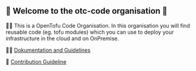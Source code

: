 ## 👋 Welcome to the otc-code organisation 👋

🙋‍♀️ This is a OpenTofu Code Organisation. In this organisation you will find reusable code (eg. tofu modules) which you can use to deploy your infrastructure in the cloud and on OnPremise.

👩‍💻 [Dokumentation and Guidelines](https://github.com/otc-code/otc-code-docs/)

🌈 [Contribution Guideline](https://github.com/otc-code/.github/blob/main/CONTRIBUTING.md)
<!--

**Here are some ideas to get you started:**

🙋‍♀️ A short introduction - what is your organization all about?
🌈 Contribution guidelines - how can the community get involved?
👩‍💻 Useful resources - where can the community find your docs? Is there anything else the community should know?
🍿 Fun facts - what does your team eat for breakfast?
🧙 Remember, you can do mighty things with the power of [Markdown](https://docs.github.com/github/writing-on-github/getting-started-with-writing-and-formatting-on-github/basic-writing-and-formatting-syntax)
-->
